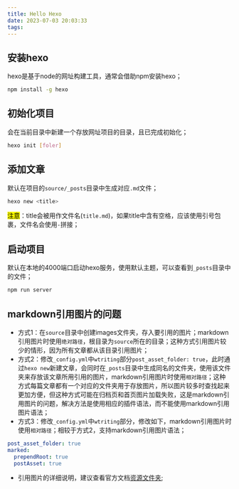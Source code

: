 ```yaml
---
title: Hello Hexo
date: 2023-07-03 20:03:33
tags:
---
```

## 安装hexo
hexo是基于node的网址构建工具，通常会借助npm安装hexo；
```bash
npm install -g hexo
```

## 初始化项目
会在当前目录中新建一个存放网址项目的目录，且已完成初始化；
```bash
hexo init [foler]
```

## 添加文章
默认在项目的`source/_posts`目录中生成对应`.md`文件；
```bash
hexo new <title>
```
<mark>注意</mark>：title会被用作文件名(`title.md`)，如果title中含有空格，应该使用引号包裹，文件名会使用`-`拼接；

## 启动项目
默认在本地的4000端口启动hexo服务，使用默认主题，可以查看到`_posts`目录中的文件；
```bash
npm run server
```

## markdown引用图片的问题
- 方式1：在`source`目录中创建images文件夹，存入要引用的图片；markdown引用图片时使用`绝对路径`，根目录为`source`所在的目录；这种方式引用图片较少的情形，因为所有文章都从该目录引用图片；
- 方式2：修改`_config.yml`中`wtriting`部分`post_asset_folder: true`，此时通过`hexo new`新建文章，会同时在`_posts`目录中生成同名的文件夹，使用该文件夹来存放该文章所用引用的图片，markdown引用图片时使用`相对路径`；这种方式每篇文章都有一个对应的文件夹用于存放图片，所以图片较多时查找起来更加方便，但这种方式可能在归档页和首页图片加载失败，这是markdown引用图片的问题，解决方法是使用相应的插件语法，而不能使用markdown引用图片语法；
- 方式3：修改`_config.yml`中`wtriting`部分，修改如下，markdown引用图片时使用`相对路径`；相较于方式2，支持markdown引用图片语法；
```yml
post_asset_folder: true
marked:
  prependRoot: true
  postAsset: true
  ```
- 引用图片的详细说明，建议查看官方文档[资源文件夹](https://hexo.io/zh-cn/docs/asset-folders);